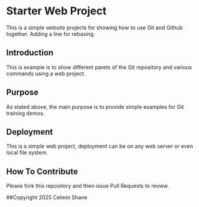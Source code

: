 # Starter Web Project

This is a simple website projects for showing how to use Git and Github together.
Adding a line for rebasing.

## Introduction

This is example is to show different parets of the Git repository and various commands using a web project.

## Purpose

As stated above, the main purpose is to provide simple examples for Git training demos.

## Deployment

This is a simple web project, deployment can be on any web server or even local file system.

## How To Contribute

Please fork this repository and then issue Pull Requests to review.

##Copyright
2025 Celmin Shane
